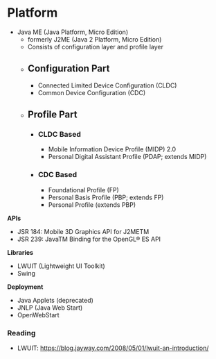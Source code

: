 # Platform
- Java ME (Java Platform, Micro Edition)
	- formerly J2ME (Java 2 Platform, Micro Edition)
	- Consists of configuration layer and profile layer
	- ## Configuration Part
		- Connected Limited Device Configuration (CLDC)
		- Common Device Configuration (CDC)
	- ## Profile Part
		- ### CLDC Based
			- Mobile Information Device Profile (MIDP) 2.0
			- Personal Digital Assistant Profile (PDAP; extends MIDP)
		- ### CDC Based
			- Foundational Profile (FP)
			- Personal Basis Profile (PBP; extends FP)
			- Personal Profile (extends PBP)

**APIs**
- JSR 184: Mobile 3D Graphics API for J2METM
- JSR 239: JavaTM Binding for the OpenGL® ES API

**Libraries**
- LWUIT (Lightweight UI Toolkit)
- Swing

**Deployment**
- Java Applets (deprecated)
- JNLP (Java Web Start)
- OpenWebStart

### Reading
- LWUIT: https://blog.jayway.com/2008/05/01/lwuit-an-introduction/